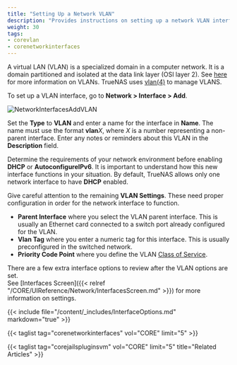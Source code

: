 ```yaml
---
title: "Setting Up a Network VLAN"
description: "Provides instructions on setting up a network VLAN interface on TrueNAS CORE."
weight: 30
tags:
- corevlan
- corenetworkinterfaces
---
```


A virtual LAN (VLAN) is a specialized domain in a computer network. It is a domain partitioned and isolated at the data link layer (OSI layer 2). See [here](https://www.ieee802.org/1/pages/802.1Q-2014.html) for more information on VLANs. TrueNAS uses [vlan(4)](https://www.freebsd.org/cgi/man.cgi?vlan(4)) to manage VLANS. 

To set up a VLAN interface, go to **Network > Interface > Add**.

![NetworkInterfacesAddVLAN](/images/CORE/Network/NetworkInterfacesAddVLAN.png "Adding a new VLAN")

Set the **Type** to **VLAN** and enter a name for the interface in **Name**. The name must use the format **vlan***X*, where *X* is a number representing a non-parent interface.
Enter any notes or reminders about this VLAN in the **Description** field.

Determine the requirements of your network environment before enabling **DHCP** or **AutoconfigureIPv6**.
It is important to understand how this new interface functions in your situation. By default, TrueNAS allows only one network interface to have **DHCP** enabled.

Give careful attention to the remaining **VLAN Settings**. These need proper configuration in order for the network interface to function.

* **Parent Interface** where you select the VLAN parent interface. This is usually an Ethernet card connected to a switch port already configured for the VLAN.
* **Vlan Tag** where you enter a numeric tag for this interface. This is usually preconfigured in the switched network.
* **Priority Code Point** where you define the VLAN [Class of Service](https://tools.ietf.org/html/rfc4761#section-4.2.7).

There are a few extra interface options to review after the VLAN options are set.  
See [Interfaces Screen]({{< relref "/CORE/UIReference/Network/InterfacesScreen.md" >}}) for more information on settings.

{{< include file="/content/_includes/InterfaceOptions.md" markdown="true" >}}

{{< taglist tag="corenetworkinterfaces" vol="CORE" limit="5" >}}

{{< taglist tag="corejailspluginsvm" vol="CORE" limit="5" title="Related Articles" >}}
